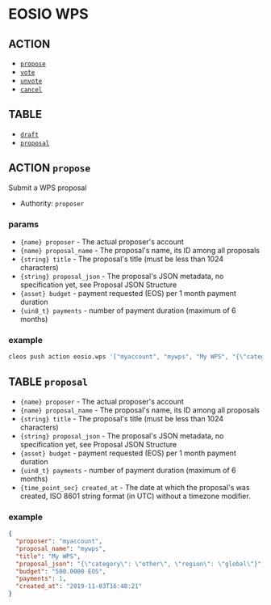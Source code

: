 # EOSIO WPS

## ACTION

- [`propose`](#action-propose)
- [`vote`](#action-vote)
- [`unvote`](#action-unvote)
- [`cancel`](#action-cancel)

## TABLE

- [`draft`](#table-draft)
- [`proposal`](#table-proposal)

## ACTION `propose`

Submit a WPS proposal

- Authority:  `proposer`

### params

- `{name} proposer` - The actual proposer's account
- `{name} proposal_name` - The proposal's name, its ID among all proposals
- `{string} title` - The proposal's title (must be less than 1024 characters)
- `{string} proposal_json` - The proposal's JSON metadata, no specification yet, see Proposal JSON Structure
- `{asset} budget` - payment requested (EOS) per 1 month payment duration
- `{uin8_t} payments` - number of payment duration (maximum of 6 months)

### example

```bash
cleos push action eosio.wps '["myaccount", "mywps", "My WPS", "{\"category\": \"other\", \"region\": \"global\"}", "500.0000 EOS", 1]' -p myaccount
```

## TABLE `proposal`

- `{name} proposer` - The actual proposer's account
- `{name} proposal_name` - The proposal's name, its ID among all proposals
- `{string} title` - The proposal's title (must be less than 1024 characters)
- `{string} proposal_json` - The proposal's JSON metadata, no specification yet, see Proposal JSON Structure
- `{asset} budget` - payment requested (EOS) per 1 month payment duration
- `{uin8_t} payments` - number of payment duration (maximum of 6 months)
- `{time_point_sec} created_at` - The date at which the proposal's was created, ISO 8601 string format (in UTC) without a timezone modifier.

### example

```json
{
  "proposer": "myaccount",
  "proposal_name": "mywps",
  "title": "My WPS",
  "proposal_json": "{\"category\": \"other\", \"region\": \"global\"}",
  "budget": "500.0000 EOS",
  "payments": 1,
  "created_at": "2019-11-03T16:48:21"
}
```
